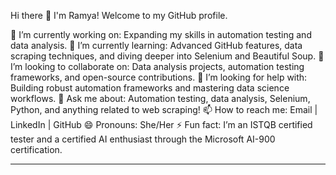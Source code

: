 Hi there 👋
I'm Ramya! Welcome to my GitHub profile.

🔭 I’m currently working on: Expanding my skills in automation testing and data analysis.
🌱 I’m currently learning: Advanced GitHub features, data scraping techniques, and diving deeper into Selenium and Beautiful Soup.
👯 I’m looking to collaborate on: Data analysis projects, automation testing frameworks, and open-source contributions.
🤔 I’m looking for help with: Building robust automation frameworks and mastering data science workflows.
💬 Ask me about: Automation testing, data analysis, Selenium, Python, and anything related to web scraping!
📫 How to reach me: Email | LinkedIn | GitHub
😄 Pronouns: She/Her
⚡ Fun fact: I’m an ISTQB certified tester and a certified AI enthusiast through the Microsoft AI-900 certification.

---
